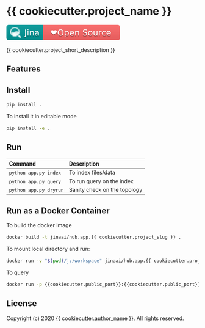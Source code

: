 # {{ cookiecutter.project_name }}

[![Jina](https://github.com/jina-ai/jina/blob/master/.github/badges/jina-badge.svg?raw=true  "We fully commit to open-source")](https://get.jina.ai)

{{ cookiecutter.project_short_description }}

## Features

## Install

```bash
pip install .
```

To install it in editable mode

```bash
pip install -e .
```

## Run

| Command | Description |
| :--- | :--- |
|``python app.py index`` | To index files/data |
| ``python app.py query`` | To run query on the index | 
| ``python app.py dryrun`` | Sanity check on the topology | 

## Run as a Docker Container

To build the docker image
```bash
docker build -t jinaai/hub.app.{{ cookiecutter.project_slug }} .
```

To mount local directory and run:
```bash
docker run -v "$(pwd)/j:/workspace" jinaai/hub.app.{{ cookiecutter.project_slug }}
``` 

To query
```bash
docker run -p {{cookiecutter.public_port}}:{{cookiecutter.public_port}} -e "JINA_PORT=65481" jinaai/hub.app.{{ cookiecutter.project_slug }} search
```

## License

Copyright (c) 2020 {{ cookiecutter.author_name }}. All rights reserved.


